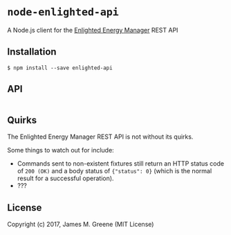 # `node-enlighted-api`

A Node.js client for the [Enlighted Energy Manager](https://www.enlightedinc.com/system-and-solutions/iot-system/energy-manager/) REST API


## Installation

```shell
$ npm install --save enlighted-api
```

## API

```js

```



## Quirks

The Enlighted Energy Manager REST API is not without its quirks.

Some things to watch out for include:

 - Commands sent to non-existent fixtures still return an HTTP status code of `200 (OK)` and a body status of `{"status": 0}` (which is the normal result for a successful operation).
 - ???


## License

Copyright (c) 2017, James M. Greene (MIT License)
